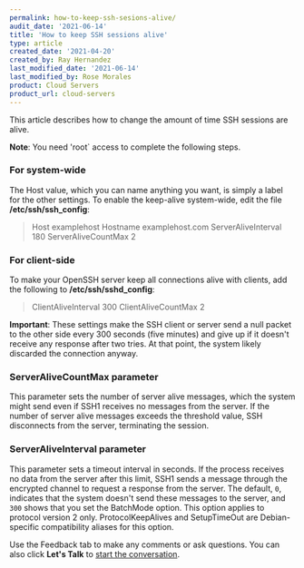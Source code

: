 ```yaml
---
permalink: how-to-keep-ssh-sesions-alive/
audit_date: '2021-06-14'
title: 'How to keep SSH sessions alive'
type: article
created_date: '2021-04-20'
created_by: Ray Hernandez
last_modified_date: '2021-06-14'
last_modified_by: Rose Morales
product: Cloud Servers
product_url: cloud-servers
---
```


This article describes how to change the amount of time SSH sessions are
alive.

**Note**: You need 'root` access to complete the following steps.

### For system-wide

The Host value, which you can name anything you want, is simply a label for the other
settings. To enable the keep-alive system-wide, edit the file **/etc/ssh/ssh_config**:

>Host examplehost
    Hostname examplehost.com
    ServerAliveInterval 180
    ServerAliveCountMax 2
>

### For client-side

To make your OpenSSH server keep all connections alive with clients, add the
following to **/etc/ssh/sshd_config**:

>ClientAliveInterval 300
>ClientAliveCountMax 2

**Important**: These settings make the SSH client or server send a null
packet to the other side every 300 seconds (five minutes) and give up if it
doesn't receive any response after two tries. At that point, the system
likely discarded the connection anyway.

### ServerAliveCountMax parameter

This parameter sets the number of server alive messages, which the system might
send even if SSH1 receives no messages from the server. If the number of server
alive messages exceeds the threshold value, SSH disconnects from the server,
terminating the session.

### ServerAliveInterval parameter

This parameter sets a timeout interval in seconds. If the process receives no data
from the server after this limit, SSH1 sends a message through the encrypted channel
to request a response from the server. The default, `0`, indicates that the system
doesn't send these messages to the server, and `300` shows that you set the BatchMode
option. This option applies to protocol version 2 only. ProtocolKeepAlives and
SetupTimeOut are Debian-specific compatibility aliases for this option.

Use the Feedback tab to make any comments or ask questions. You can also click
**Let's Talk** to [start the conversation](https://www.rackspace.com/).
